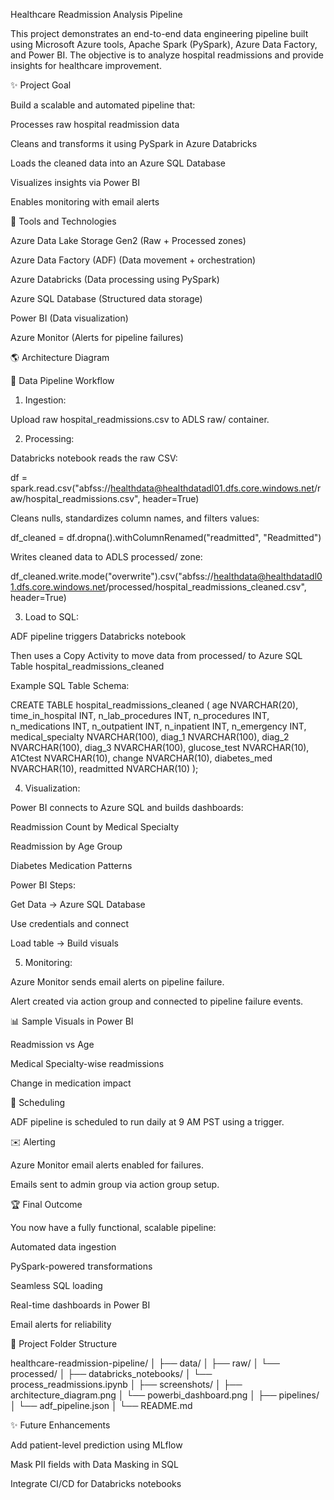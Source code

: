 Healthcare Readmission Analysis Pipeline

This project demonstrates an end-to-end data engineering pipeline built using Microsoft Azure tools, Apache Spark (PySpark), Azure Data Factory, and Power BI. The objective is to analyze hospital readmissions and provide insights for healthcare improvement.

✨ Project Goal

Build a scalable and automated pipeline that:

Processes raw hospital readmission data

Cleans and transforms it using PySpark in Azure Databricks

Loads the cleaned data into an Azure SQL Database

Visualizes insights via Power BI

Enables monitoring with email alerts

🔧 Tools and Technologies

Azure Data Lake Storage Gen2 (Raw + Processed zones)

Azure Data Factory (ADF) (Data movement + orchestration)

Azure Databricks (Data processing using PySpark)

Azure SQL Database (Structured data storage)

Power BI (Data visualization)

Azure Monitor (Alerts for pipeline failures)

🌎 Architecture Diagram



🔄 Data Pipeline Workflow

1. Ingestion:

Upload raw hospital_readmissions.csv to ADLS raw/ container.

2. Processing:

Databricks notebook reads the raw CSV:

df = spark.read.csv("abfss://healthdata@healthdatadl01.dfs.core.windows.net/raw/hospital_readmissions.csv", header=True)

Cleans nulls, standardizes column names, and filters values:

df_cleaned = df.dropna().withColumnRenamed("readmitted", "Readmitted")

Writes cleaned data to ADLS processed/ zone:

df_cleaned.write.mode("overwrite").csv("abfss://healthdata@healthdatadl01.dfs.core.windows.net/processed/hospital_readmissions_cleaned.csv", header=True)

3. Load to SQL:

ADF pipeline triggers Databricks notebook

Then uses a Copy Activity to move data from processed/ to Azure SQL Table hospital_readmissions_cleaned

Example SQL Table Schema:

CREATE TABLE hospital_readmissions_cleaned (
  age NVARCHAR(20),
  time_in_hospital INT,
  n_lab_procedures INT,
  n_procedures INT,
  n_medications INT,
  n_outpatient INT,
  n_inpatient INT,
  n_emergency INT,
  medical_specialty NVARCHAR(100),
  diag_1 NVARCHAR(100),
  diag_2 NVARCHAR(100),
  diag_3 NVARCHAR(100),
  glucose_test NVARCHAR(10),
  A1Ctest NVARCHAR(10),
  change NVARCHAR(10),
  diabetes_med NVARCHAR(10),
  readmitted NVARCHAR(10)
);

4. Visualization:

Power BI connects to Azure SQL and builds dashboards:

Readmission Count by Medical Specialty

Readmission by Age Group

Diabetes Medication Patterns

Power BI Steps:

Get Data → Azure SQL Database

Use credentials and connect

Load table → Build visuals

5. Monitoring:

Azure Monitor sends email alerts on pipeline failure.

Alert created via action group and connected to pipeline failure events.

📊 Sample Visuals in Power BI

Readmission vs Age

Medical Specialty-wise readmissions

Change in medication impact

📅 Scheduling

ADF pipeline is scheduled to run daily at 9 AM PST using a trigger.

✉️ Alerting

Azure Monitor email alerts enabled for failures.

Emails sent to admin group via action group setup.

🏆 Final Outcome

You now have a fully functional, scalable pipeline:

Automated data ingestion

PySpark-powered transformations

Seamless SQL loading

Real-time dashboards in Power BI

Email alerts for reliability

📁 Project Folder Structure

healthcare-readmission-pipeline/
│
├── data/
│   ├── raw/
│   └── processed/
│
├── databricks_notebooks/
│   └── process_readmissions.ipynb
│
├── screenshots/
│   ├── architecture_diagram.png
│   └── powerbi_dashboard.png
│
├── pipelines/
│   └── adf_pipeline.json
│
└── README.md


✨ Future Enhancements

Add patient-level prediction using MLflow

Mask PII fields with Data Masking in SQL

Integrate CI/CD for Databricks notebooks

